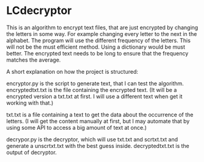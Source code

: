 # LCdecryptor
This is an algorithm to encrypt text files, that are just encrypted by changing the letters in some way. For example changing every letter to the next in the alphabet. The program will use the different frequency of the letters. This will not be the must efficient method. Using a dictionary would be must better. The encrypted text needs to be long to ensure that the frequency matches the average.

A short explanation on how the project is structured:

encryptor.py        is the script to generate text, that I can test the algorithm.
encryptedtxt.txt    is the file containing the encrypted text. (It will be a encrypted version a txt.txt at first. I will use a different text when get it working with that.)

txt.txt             is a file containing a text to get the data about the occurrence of the letters. (I will get the content manually at first, but I may automate that by using some API to access a big amount of text at once.)

decrypor.py         is the decryptor, which will use txt.txt and scrtxt.txt and generate a  unscrtxt.txt with the best guess inside.
decryptedtxt.txt    is the output of decryptor.
